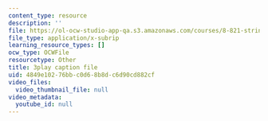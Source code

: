 ```yaml
---
content_type: resource
description: ''
file: https://ol-ocw-studio-app-qa.s3.amazonaws.com/courses/8-821-string-theory-and-holographic-duality-fall-2014/4849e10276bbc0d68b8dc6d90cd882cf_raP-0nqnF_A.srt
file_type: application/x-subrip
learning_resource_types: []
ocw_type: OCWFile
resourcetype: Other
title: 3play caption file
uid: 4849e102-76bb-c0d6-8b8d-c6d90cd882cf
video_files:
  video_thumbnail_file: null
video_metadata:
  youtube_id: null
---
```

